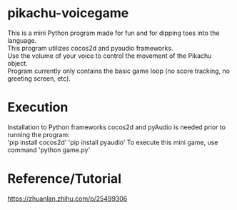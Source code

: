 # pikachu-voicegame
This is a mini Python program made for fun and for dipping toes into the language.</br>
This program utilizes cocos2d and pyaudio frameworks. </br>
Use the volume of your voice to control the movement of the Pikachu object. </br>
Program currently only contains the basic game loop (no score tracking, no greeting screen, etc). </br>

# Execution
Installation to Python frameworks cocos2d and pyAudio is needed prior to running the program: </br>
'pip install cocos2d'
'pip install pyaudio'
To execute this mini game, use command
'python game.py'

# Reference/Tutorial
https://zhuanlan.zhihu.com/p/25499306
